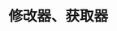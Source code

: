 # 修改器、获取器
<script type="text/javascript" src="/Js/Ckplayer/ckplayer.js"></script>
<div class="video" style="width: 50rem;height: 30rem;"></div>
<script type="text/javascript">
    var videoObject = {
    		container: '.video',
    		variable: 'player',
    		video:'http://video-oss.easyswoole.com/es-orm/13.%E4%BF%AE%E6%94%B9%E5%99%A8%E3%80%81%E8%8E%B7%E5%8F%96%E5%99%A8.mp4'
    	};
    var player=new ckplayer(videoObject);
</script>
